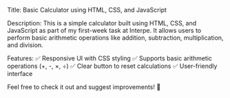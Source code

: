 
Title: Basic Calculator using HTML, CSS, and JavaScript

Description:
This is a simple calculator built using HTML, CSS, and JavaScript as part of my first-week task at Interpe. It allows users to perform basic arithmetic operations like addition, subtraction, multiplication, and division.

Features:
✅ Responsive UI with CSS styling
✅ Supports basic arithmetic operations (+, -, ×, ÷)
✅ Clear button to reset calculations
✅ User-friendly interface

Feel free to check it out and suggest improvements! 🚀
